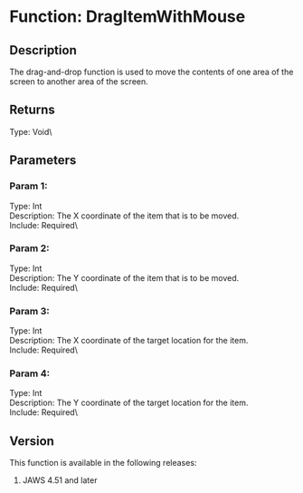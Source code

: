 # Function: DragItemWithMouse

## Description

The drag-and-drop function is used to move the contents of one area of
the screen to another area of the screen.

## Returns

Type: Void\

## Parameters

### Param 1:

Type: Int\
Description: The X coordinate of the item that is to be moved.\
Include: Required\

### Param 2:

Type: Int\
Description: The Y coordinate of the item that is to be moved.\
Include: Required\

### Param 3:

Type: Int\
Description: The X coordinate of the target location for the item.\
Include: Required\

### Param 4:

Type: Int\
Description: The Y coordinate of the target location for the item.\
Include: Required\

## Version

This function is available in the following releases:

1.  JAWS 4.51 and later
